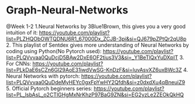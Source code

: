 # Graph-Neural-Networks


@Week 1-2
1.Neural Networks by 3Blue1Brown, this gives you a very good intuition of it: https://youtube.com/playlist?list=PLZHQObOWTQDNU6R1_67000Dx_ZCJB-3pi&si=QJ679pZPtQr2qU8p
2. This playlist of Sentdex gives more understanding of Neural Networks by coding using Python(No Pytorch used): https://youtube.com/playlist?list=PLQVvvaa0QuDcjD5BAw2DxE6OF2tius3V3&si=_Y1BeTlQxYuDXpIT
3. For CNNs: https://youtube.com/playlist?list=PLkDaE6sCZn6Gl29AoE31iwdVwSG-KnDzF&si=luvAsvXZ6uxBWc3Z
4. Neural Networks with pytorch: https://youtube.com/playlist?list=PLQVvvaa0QuDdeMyHEYc0gxFpYwHY2Qfdh&si=z0dxdXu4qBneuiZ9
5.  Official Pytorch beginners series: https://youtube.com/playlist?list=PL_lsbAsL_o2CTlGHgMxNrKhzP97BaG9ZN&si=EG2yzLe2ZEOkQkHQ
